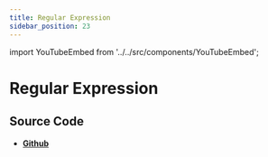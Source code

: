 ```yaml
---
title: Regular Expression
sidebar_position: 23
---
```


import YouTubeEmbed from '../../src/components/YouTubeEmbed';

# Regular Expression

<YouTubeEmbed videoId="5UMFvbZxvuE" />

## Source Code

- [**Github**](https://github.com/isarojdahal/javascript-workshop)
